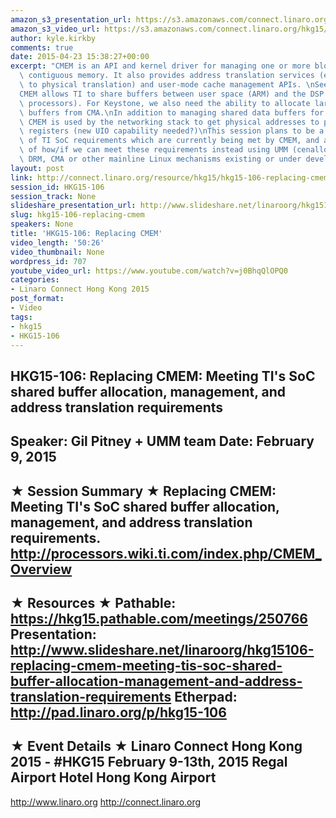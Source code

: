 ```yaml
---
amazon_s3_presentation_url: https://s3.amazonaws.com/connect.linaro.org/hkg15/Videos/02-09-Monday/HKG15-106.pdf
amazon_s3_video_url: https://s3.amazonaws.com/connect.linaro.org/hkg15/Videos/02-09-Monday/HKG15-106+Replacing+CMEM+Meeting+TI%27s+SoC.mp4
author: kyle.kirkby
comments: true
date: 2015-04-23 15:38:27+00:00
excerpt: "CMEM is an API and kernel driver for managing one or more blocks of physically\
  \ contiguous memory. It also provides address translation services (e.g. virtual\
  \ to physical translation) and user-mode cache management APIs. \nSee : http://processors.wiki.ti.com/index.php/CMEM_Overview\n\
  CMEM allows TI to share buffers between user space (ARM) and the DSP (or other remote\
  \ processors). For Keystone, we also need the ability to allocate large (> 2GB)\
  \ buffers from CMA.\nIn addition to managing shared data buffers for media applications,\
  \ CMEM is used by the networking stack to get physical addresses to program hardware\
  \ registers (new UIO capability needed?)\nThis session plans to be a presentation\
  \ of TI SoC requirements which are currently being met by CMEM, and a discussion\
  \ of how/if we can meet these requirements instead using UMM (cenalloc/dma-buf),\
  \ DRM, CMA or other mainline Linux mechanisms existing or under development.\n"
layout: post
link: http://connect.linaro.org/resource/hkg15/hkg15-106-replacing-cmem/
session_id: HKG15-106
session_track: None
slideshare_presentation_url: http://www.slideshare.net/linaroorg/hkg15106-replacing-cmem-meeting-tis-soc-shared-buffer-allocation-management-and-address-translation-requirements
slug: hkg15-106-replacing-cmem
speakers: None
title: 'HKG15-106: Replacing CMEM'
video_length: '50:26'
video_thumbnail: None
wordpress_id: 707
youtube_video_url: https://www.youtube.com/watch?v=j0BhqQlOPQ0
categories:
- Linaro Connect Hong Kong 2015
post_format:
- Video
tags:
- hkg15
- HKG15-106
---
```


HKG15-106: Replacing CMEM: Meeting TI's SoC shared buffer allocation, management, and address translation requirements 
--------------------------------------------------- 
Speaker: Gil Pitney + UMM team 
Date: February 9, 2015 
--------------------------------------------------- 
★ Session Summary ★ 
Replacing CMEM:  Meeting TI's SoC shared buffer allocation, management, and address translation requirements.
http://processors.wiki.ti.com/index.php/CMEM_Overview
-------------------------------------------------- 
★ Resources ★ 
Pathable: https://hkg15.pathable.com/meetings/250766 
Presentation:  http://www.slideshare.net/linaroorg/hkg15106-replacing-cmem-meeting-tis-soc-shared-buffer-allocation-management-and-address-translation-requirements
Etherpad: http://pad.linaro.org/p/hkg15-106 
--------------------------------------------------- 
★ Event Details ★ 
Linaro Connect Hong Kong 2015 - #HKG15 
February 9-13th, 2015 
Regal Airport Hotel Hong Kong Airport 
--------------------------------------------------- 
http://www.linaro.org 
http://connect.linaro.org
